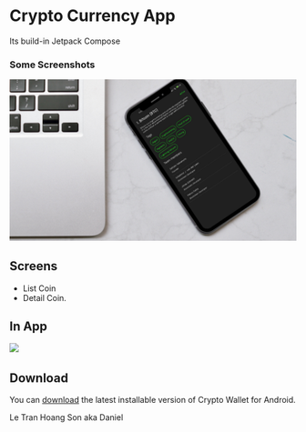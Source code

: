 # Crypto Currency App
Its build-in Jetpack Compose
### Some Screenshots
<p float="left">
  <img src="resources/hinh.png" width="1280" />
</p>

## Screens

* List Coin
* Detail Coin.

## In App
<img src="resources/video.gif" height="300em"/>

## Download
You can [download](resources/cryptocurrency.apk) the latest installable version of Crypto Wallet for Android.

Le Tran Hoang Son aka Daniel